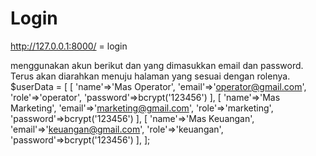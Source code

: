 # Login

http://127.0.0.1:8000/ = login

menggunakan akun berikut dan yang dimasukkan email dan password. Terus akan diarahkan menuju halaman yang sesuai dengan rolenya.
$userData = [
            [
                'name'=>'Mas Operator',
                'email'=>'operator@gmail.com',
                'role'=>'operator',
                'password'=>bcrypt('123456')
            ],
            [
                'name'=>'Mas Marketing',
                'email'=>'marketing@gmail.com',
                'role'=>'marketing',
                'password'=>bcrypt('123456')
            ],
            [
                'name'=>'Mas Keuangan',
                'email'=>'keuangan@gmail.com',
                'role'=>'keuangan',
                'password'=>bcrypt('123456')
            ],
        ];

